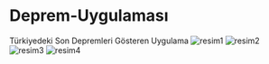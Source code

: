 # Deprem-Uygulaması
Türkiyedeki Son Depremleri Gösteren Uygulama
![resim1](https://user-images.githubusercontent.com/79268497/131766984-ac4947b5-902a-4c80-aeaa-a5375c3a9d11.png)
![resim2](https://user-images.githubusercontent.com/79268497/131767011-1d4ff082-4909-41d6-acd3-026bfae48b42.png)
![resim3](https://user-images.githubusercontent.com/79268497/131767045-de738b73-2c35-416c-96d1-4969150c85ba.png)
![resim4](https://user-images.githubusercontent.com/79268497/131767050-de510d37-846f-45e5-9073-f65d4a5755a6.png)

